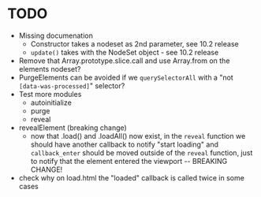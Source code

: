 TODO
====

* Missing documenation
    * Constructor takes a nodeset as 2nd parameter, see 10.2 release
    * `update()` takes with the NodeSet object - see 10.2 release
* Remove that Array.prototype.slice.call and use Array.from on the elements nodeset?
* PurgeElements can be avoided if we `querySelectorAll` with a "not `[data-was-processed]`" selector?
* Test more modules
    * autoinitialize
    * purge
    * reveal
* revealElement (breaking change)
    * now that .load() and .loadAll() now exist, in the `reveal` function we should have another callback to notify "start loading" and `callback_enter` should be moved outside of the `reveal` function, just to notify that the element entered the viewport -- BREAKING CHANGE!
* check why on load.html the "loaded" callback is called twice in some cases